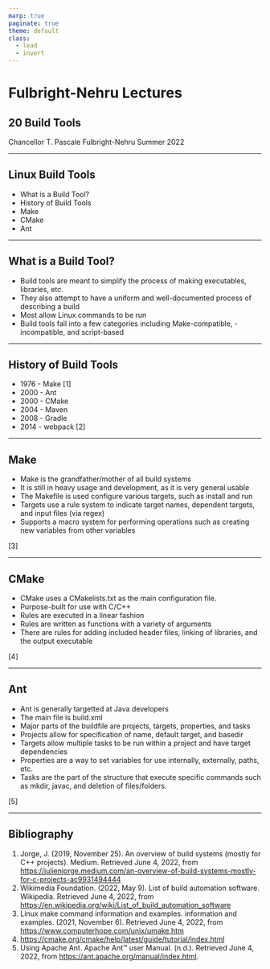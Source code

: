 ```yaml
---
marp: true
paginate: true
theme: default
class:
  - lead
  - invert
---
```


# Fulbright-Nehru Lectures
## 20 Build Tools


Chancellor T. Pascale
Fulbright-Nehru
Summer 2022

-------------------------------
## Linux Build Tools

- What is a Build Tool?
- History of Build Tools
- Make
- CMake
- Ant

-------------------------------
## What is a Build Tool?

- Build tools are meant to simplify the process of making executables, libraries, etc.
- They also attempt to have a uniform and well-documented process of describing a build
- Most allow Linux commands to be run
- Build tools fall into a few categories including Make-compatible, -incompatible, and script-based

-------------------------------
## History of Build Tools

- 1976 - Make [1]
- 2000 - Ant
- 2000 - CMake
- 2004 - Maven
- 2008 - Gradle
- 2014 - webpack
[2]

-------------------------------
## Make

- Make is the grandfather/mother of all build systems
- It is still in heavy usage and development, as it is very general usable
- The Makefile is used configure various targets, such as install and run
- Targets use a rule system to indicate target names, dependent targets, and input files (via regex)
- Supports a macro system for performing operations such as creating new variables from other variables 

[3]

-------------------------------
## CMake

- CMake uses a CMakelists.txt as the main configuration file.
- Purpose-built for use with C/C++
- Rules are executed in a linear fashion
- Rules are written as functions with a variety of arguments
- There are rules for adding included header files, linking of libraries, and the output executable

[4]

-------------------------------
## Ant

- Ant is generally targetted at Java developers
- The main file is build.xml
- Major parts of the buildfile are projects, targets, properties, and tasks
- Projects allow for specification of name, default target, and basedir
- Targets allow multiple tasks to be run within a project and have target dependencies
- Properties are a way to set variables for use internally, externally, paths, etc.
- Tasks are the part of the structure that execute specific commands such as mkdir, javac, and deletion of files/folders.

[5]

-------------------------------
## Bibliography

1. Jorge, J. (2019, November 25). An overview of build systems (mostly for C++ projects). Medium. Retrieved June 4, 2022, from https://julienjorge.medium.com/an-overview-of-build-systems-mostly-for-c-projects-ac9931494444 
2. Wikimedia Foundation. (2022, May 9). List of build automation software. Wikipedia. Retrieved June 4, 2022, from https://en.wikipedia.org/wiki/List_of_build_automation_software 
3. Linux make command information and examples. information and examples. (2021, November 6). Retrieved June 4, 2022, from https://www.computerhope.com/unix/umake.htm 
4. https://cmake.org/cmake/help/latest/guide/tutorial/index.html
5. Using Apache Ant. Apache Ant™ user Manual. (n.d.). Retrieved June 4, 2022, from https://ant.apache.org/manual/index.html.
